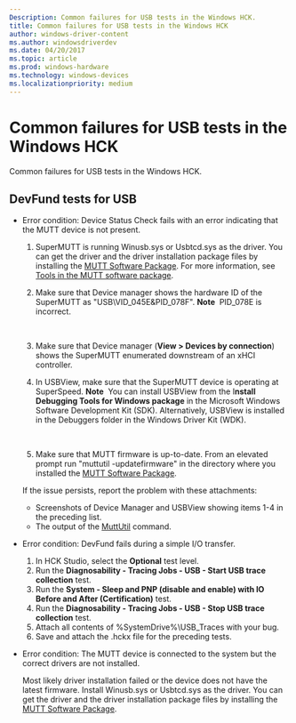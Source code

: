 ```yaml
---
Description: Common failures for USB tests in the Windows HCK.
title: Common failures for USB tests in the Windows HCK
author: windows-driver-content
ms.author: windowsdriverdev
ms.date: 04/20/2017
ms.topic: article
ms.prod: windows-hardware
ms.technology: windows-devices
ms.localizationpriority: medium
---
```


# Common failures for USB tests in the Windows HCK


Common failures for USB tests in the Windows HCK.

## DevFund tests for USB


-   Error condition: Device Status Check fails with an error indicating that the MUTT device is not present.

    1.  SuperMUTT is running Winusb.sys or Usbtcd.sys as the driver. You can get the driver and the driver installation package files by installing the [MUTT Software Package](http://msdn.microsoft.com/windows/hardware/jj590752). For more information, see [Tools in the MUTT software package](mutt-software-package.md).
    2.  Make sure that Device manager shows the hardware ID of the SuperMUTT as "USB\\VID\_045E&PID\_078F".
        **Note**  PID\_078E is incorrect.

         

    3.  Make sure that Device manager (**View &gt; Devices by connection**) shows the SuperMUTT enumerated downstream of an xHCI controller.
    4.  In USBView, make sure that the SuperMUTT device is operating at SuperSpeed.
        **Note**  You can install USBView from the I**nstall Debugging Tools for Windows package** in the Microsoft Windows Software Development Kit (SDK). Alternatively, USBView is installed in the Debuggers folder in the Windows Driver Kit (WDK).

         

    5.  Make sure that MUTT firmware is up-to-date. From an elevated prompt run "muttutil -updatefirmware" in the directory where you installed the [MUTT Software Package](http://msdn.microsoft.com/windows/hardware/jj590752).

    If the issue persists, report the problem with these attachments:

    -   Screenshots of Device Manager and USBView showing items 1-4 in the preceding list.
    -   The output of the [MuttUtil](muttutil.md) command.
-   Error condition: DevFund fails during a simple I/O transfer.
    1.  In HCK Studio, select the **Optional** test level.
    2.  Run the **Diagnosability - Tracing Jobs - USB - Start USB trace collection** test.
    3.  Run the **System - Sleep and PNP (disable and enable) with IO Before and After (Certification)** test.
    4.  Run the **Diagnosability - Tracing Jobs - USB - Stop USB trace collection** test.
    5.  Attach all contents of %SystemDrive%\\USB\_Traces with your bug.
    6.  Save and attach the .hckx file for the preceding tests.
-   Error condition: The MUTT device is connected to the system but the correct drivers are not installed.

    Most likely driver installation failed or the device does not have the latest firmware. Install Winusb.sys or Usbtcd.sys as the driver. You can get the driver and the driver installation package files by installing the [MUTT Software Package](http://msdn.microsoft.com/windows/hardware/jj590752).

 

 




